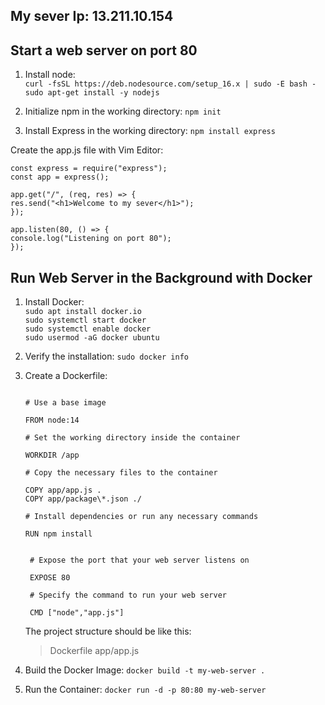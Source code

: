 ## My sever Ip: 13.211.10.154

## Start a web server on port 80

1. Install node:\
   `curl -fsSL https://deb.nodesource.com/setup_16.x | sudo -E bash -`\
   `sudo apt-get install -y nodejs`

1. Initialize npm in the working directory:
   `npm init`

1. Install Express in the working directory:
   `npm install express`

Create the app.js file with Vim Editor:

```
const express = require("express");
const app = express();

app.get("/", (req, res) => {
res.send("<h1>Welcome to my sever</h1>");
});

app.listen(80, () => {
console.log("Listening on port 80");
});
```

## Run Web Server in the Background with Docker

1. Install Docker:\
   `sudo apt install docker.io`\
   `sudo systemctl start docker`\
   `sudo systemctl enable docker`\
   `sudo usermod -aG docker ubuntu`

1. Verify the installation:
   `sudo docker info`

1. Create a Dockerfile:

   ```

   # Use a base image

   FROM node:14

   # Set the working directory inside the container

   WORKDIR /app

   # Copy the necessary files to the container

   COPY app/app.js .
   COPY app/package\*.json ./

   # Install dependencies or run any necessary commands

   RUN npm install


    # Expose the port that your web server listens on

    EXPOSE 80

    # Specify the command to run your web server

    CMD ["node","app.js"]

   ```

   The project structure should be like this:

   > Dockerfile
   > app/app.js

1. Build the Docker Image:
   `docker build -t my-web-server .`

1. Run the Container:
   `docker run -d -p 80:80 my-web-server`
